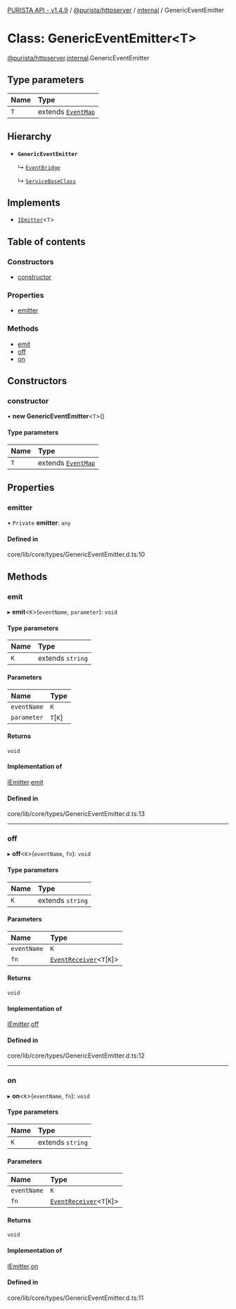 [PURISTA API - v1.4.9](../README.md) / [@purista/httpserver](../modules/purista_httpserver.md) / [internal](../modules/purista_httpserver.internal.md) / GenericEventEmitter

# Class: GenericEventEmitter<T\>

[@purista/httpserver](../modules/purista_httpserver.md).[internal](../modules/purista_httpserver.internal.md).GenericEventEmitter

## Type parameters

| Name | Type |
| :------ | :------ |
| `T` | extends [`EventMap`](../modules/purista_httpserver.internal.md#eventmap) |

## Hierarchy

- **`GenericEventEmitter`**

  ↳ [`EventBridge`](purista_httpserver.internal.EventBridge.md)

  ↳ [`ServiceBaseClass`](purista_httpserver.internal.ServiceBaseClass.md)

## Implements

- [`IEmitter`](../interfaces/purista_httpserver.internal.IEmitter.md)<`T`\>

## Table of contents

### Constructors

- [constructor](purista_httpserver.internal.GenericEventEmitter.md#constructor)

### Properties

- [emitter](purista_httpserver.internal.GenericEventEmitter.md#emitter)

### Methods

- [emit](purista_httpserver.internal.GenericEventEmitter.md#emit)
- [off](purista_httpserver.internal.GenericEventEmitter.md#off)
- [on](purista_httpserver.internal.GenericEventEmitter.md#on)

## Constructors

### constructor

• **new GenericEventEmitter**<`T`\>()

#### Type parameters

| Name | Type |
| :------ | :------ |
| `T` | extends [`EventMap`](../modules/purista_httpserver.internal.md#eventmap) |

## Properties

### emitter

• `Private` **emitter**: `any`

#### Defined in

core/lib/core/types/GenericEventEmitter.d.ts:10

## Methods

### emit

▸ **emit**<`K`\>(`eventName`, `parameter`): `void`

#### Type parameters

| Name | Type |
| :------ | :------ |
| `K` | extends `string` |

#### Parameters

| Name | Type |
| :------ | :------ |
| `eventName` | `K` |
| `parameter` | `T`[`K`] |

#### Returns

`void`

#### Implementation of

[IEmitter](../interfaces/purista_httpserver.internal.IEmitter.md).[emit](../interfaces/purista_httpserver.internal.IEmitter.md#emit)

#### Defined in

core/lib/core/types/GenericEventEmitter.d.ts:13

___

### off

▸ **off**<`K`\>(`eventName`, `fn`): `void`

#### Type parameters

| Name | Type |
| :------ | :------ |
| `K` | extends `string` |

#### Parameters

| Name | Type |
| :------ | :------ |
| `eventName` | `K` |
| `fn` | [`EventReceiver`](../modules/purista_httpserver.internal.md#eventreceiver)<`T`[`K`]\> |

#### Returns

`void`

#### Implementation of

[IEmitter](../interfaces/purista_httpserver.internal.IEmitter.md).[off](../interfaces/purista_httpserver.internal.IEmitter.md#off)

#### Defined in

core/lib/core/types/GenericEventEmitter.d.ts:12

___

### on

▸ **on**<`K`\>(`eventName`, `fn`): `void`

#### Type parameters

| Name | Type |
| :------ | :------ |
| `K` | extends `string` |

#### Parameters

| Name | Type |
| :------ | :------ |
| `eventName` | `K` |
| `fn` | [`EventReceiver`](../modules/purista_httpserver.internal.md#eventreceiver)<`T`[`K`]\> |

#### Returns

`void`

#### Implementation of

[IEmitter](../interfaces/purista_httpserver.internal.IEmitter.md).[on](../interfaces/purista_httpserver.internal.IEmitter.md#on)

#### Defined in

core/lib/core/types/GenericEventEmitter.d.ts:11
